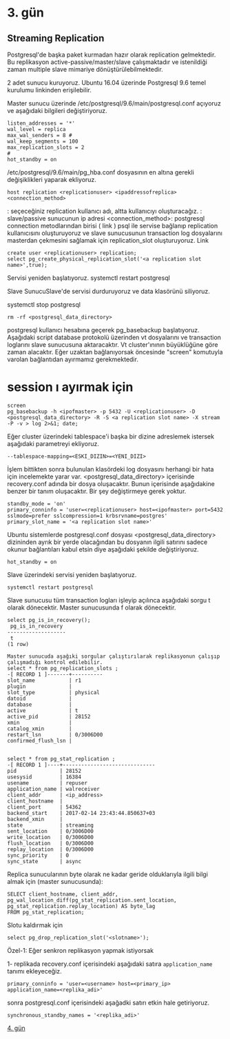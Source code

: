 # 3. gün
## Streaming Replication

Postgresql'de başka paket kurmadan hazır olarak replication gelmektedir. Bu replikasyon active-passive/master/slave çalışmaktadır ve istenildiği zaman multiple slave mimariye dönüştürülebilmektedir.

2 adet sunucu kuruyoruz. Ubuntu 16.04 üzerinde Postgresql 9.6 temel kurulumu linkinden erişilebilir.

Master sunucu üzerinde /etc/postgresql/9.6/main/postgresql.conf açıyoruz ve aşağıdaki bilgileri değiştiriyoruz.
```
listen_addresses = '*'
wal_level = replica
max_wal_senders = 8 #
wal_keep_segments = 100
max_replication_slots = 2 
#
hot_standby = on
```
/etc/postgresql/9.6/main/pg_hba.conf dosyasının en altına gerekli değişiklikleri yaparak ekliyoruz.
```
host replication <replicationuser> <ipaddressofreplica> <connection_method>
```
<replicationuser>: seçeceğiniz replication kullanıcı adı, altta kullanıcıyı oluşturacağız.
<ipaddressofreplica>: slave/passive sunucunun ip adresi
<connection_method>: postgresql connection metodlarından birisi ( link )
psql ile servise bağlanıp replication kullanıcısını oluşturuyoruz ve slave sunucusunun transaction log dosyalarını masterdan çekmesini sağlamak için replication_slot oluşturuyoruz. Link
 ```
create user <replicationuser> replication;
select pg_create_physical_replication_slot('<a replication slot name>',true);
```

Servisi yeniden başlatıyoruz.
systemctl restart postgresql


Slave SunucuSlave'de servisi durduruyoruz ve data klasörünü siliyoruz.

systemctl stop  postgresql
```
rm -rf <postgresql_data_directory> 
```

postgresql kullanıcı hesabına geçerek pg_basebackup başlatıyoruz. Aşağıdaki script database protokolü üzerinden vt dosyalarını ve transaction loglarını slave sunucusuna aktaracaktır. Vt cluster'ınının büyüklüğüne göre zaman alacaktır. Eğer uzaktan bağlanıyorsak öncesinde "screen" komutuyla varolan bağlantıdan ayırmamız gerekmektedir.
# session ı ayırmak için
```
screen
pg_basebackup -h <ipofmaster> -p 5432 -U <replicationuser> -D <postgresql_data_directory> -R -S <a replication slot name> -X stream -P -v > log 2>&1; date;
```
Eğer cluster üzerindeki tablespace'i başka bir dizine adreslemek istersek aşağıdaki parametreyi ekliyoruz.
```
--tablespace-mapping=<ESKI_DIZIN>=<YENI_DIZI>
```


İşlem bittikten sonra bulunulan klasördeki log dosyasını herhangi bir hata için incelemekte yarar var. <postgresql_data_directory> içerisinde recovery.conf adında bir dosya oluşacaktır. Bunun içerisinde aşağıdakine benzer bir tanım oluşacaktır. Bir şey değiştirmeye gerek yoktur.
```
standby_mode = 'on'
primary_conninfo = 'user=<replicationuser> host=<ipofmaster> port=5432 sslmode=prefer sslcompression=1 krbsrvname=postgres'
primary_slot_name = '<a replication slot name>'
```

Ubuntu sistemlerde postgresql.conf dosyası <postgresql_data_directory> dizininden ayrık bir yerde olacağından bu dosyanın ilgili satırını sadece okunur bağlantıları kabul etsin diye aşağıdaki şekilde değiştiriyoruz.
```
hot_standby = on
```
Slave üzerindeki servisi yeniden başlatıyoruz.
```
systemctl restart postgresql
```
Slave sunucusu tüm transaction logları işleyip açılınca aşağıdaki sorgu t olarak dönecektir. Master sunucusunda f olarak dönecektir.
```
select pg_is_in_recovery();
 pg_is_in_recovery
-------------------
 t
(1 row)

Master sunucuda aşağıki sorgular çalıştırılarak replikasyonun çalışıp çalışmadığı kontrol edilebilir.
select * from pg_replication_slots ;
-[ RECORD 1 ]-------+----------
slot_name           | r1
plugin              |
slot_type           | physical
datoid              |
database            |
active              | t
active_pid          | 28152
xmin                |
catalog_xmin        |
restart_lsn         | 0/3006D00
confirmed_flush_lsn | 


select * from pg_stat_replication ;
-[ RECORD 1 ]----+------------------------------
pid              | 28152
usesysid         | 16384
usename          | repuser
application_name | walreceiver
client_addr      | <ip_address>
client_hostname  |
client_port      | 54362
backend_start    | 2017-02-14 23:43:44.850637+03
backend_xmin     |
state            | streaming
sent_location    | 0/3006D00
write_location   | 0/3006D00
flush_location   | 0/3006D00
replay_location  | 0/3006D00
sync_priority    | 0
sync_state       | async
```
Replica sunucularının byte olarak ne kadar geride olduklarıyla ilgili bilgi almak için (master sunucusunda):
```
SELECT client_hostname, client_addr,
pg_wal_location_diff(pg_stat_replication.sent_location,
pg_stat_replication.replay_location) AS byte_lag
FROM pg_stat_replication;
```
Slotu kaldırmak için
```
select pg_drop_replication_slot('<slotname>');
```

Özel-1: Eğer senkron replikasyon yapmak istiyorsak 

1- replikada recovery.conf içerisindeki aşağıdaki satıra ```application_name``` tanımı ekleyeceğiz.
```
primary_conninfo = 'user=<username> host=<primary_ip> application_name=<replika_adi>'
```
sonra postgresql.conf içerisindeki aşağadki satırı etkin hale getiriyoruz.
```
synchronous_standby_names = '<replika_adi>' 
```






[4. gün](4.gun.md)
